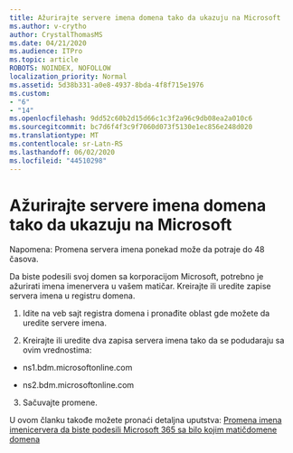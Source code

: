 ```yaml
---
title: Ažurirajte servere imena domena tako da ukazuju na Microsoft
ms.author: v-crytho
author: CrystalThomasMS
ms.date: 04/21/2020
ms.audience: ITPro
ms.topic: article
ROBOTS: NOINDEX, NOFOLLOW
localization_priority: Normal
ms.assetid: 5d38b331-a0e8-4937-8bda-4f8f715e1976
ms.custom:
- "6"
- "14"
ms.openlocfilehash: 9dd52c60b2d15d66c1c3f2a96c9db08ea2a010c6
ms.sourcegitcommit: bc7d6f4f3c9f7060d073f5130e1ec856e248d020
ms.translationtype: MT
ms.contentlocale: sr-Latn-RS
ms.lasthandoff: 06/02/2020
ms.locfileid: "44510298"
---
```

# <a name="update-your-domain-nameservers-to-point-to-microsoft"></a>Ažurirajte servere imena domena tako da ukazuju na Microsoft

Napomena: Promena servera imena ponekad može da potraje do 48 časova.
  
Da biste podesili svoj domen sa korporacijom Microsoft, potrebno je ažurirati imena imenervera u vašem matičar. Kreirajte ili uredite zapise servera imena u registru domena.
  
1. Idite na veb sajt registra domena i pronađite oblast gde možete da uredite servere imena.

2. Kreirajte ili uredite dva zapisa servera imena tako da se podudaraju sa ovim vrednostima:

  - ns1.bdm.microsoftonline.com

  - ns2.bdm.microsoftonline.com

3. Sačuvajte promene.

U ovom članku takođe možete pronaći detaljna uputstva: [Promena imena imenicervera da biste podesili Microsoft 365 sa bilo kojim matičdomene domena](https://docs.microsoft.com/microsoft-365/admin/get-help-with-domains/change-nameservers-at-any-domain-registrar)
  